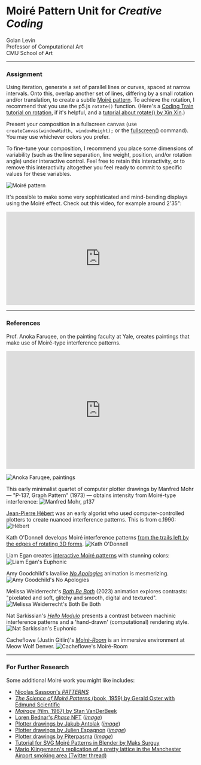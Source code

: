 # Moiré Pattern Unit for *Creative Coding*

Golan Levin<br>
Professor of Computational Art<br>
CMU School of Art

---

### Assignment

Using iteration, generate a set of parallel lines or curves, spaced at narrow intervals. Onto this, overlap another set of lines, differing by a small rotation and/or translation, to create a subtle [Moiré pattern](https://en.wikipedia.org/wiki/Moir%C3%A9_pattern). To achieve the rotation, I recommend that you use the p5.js `rotate()` function. (Here's a [Coding Train tutorial on rotation](https://www.youtube.com/watch?v=o9sgjuh-CBM), if it's helpful, and a [tutorial about rotate() by Xin Xin](https://www.youtube.com/watch?v=maTfm84mLbo).)

Present your composition in a fullscreen canvas (use `createCanvas(windowWidth, windowHeight);` or the [fullscreen()](https://p5js.org/reference/#/p5/fullscreen) command). You may use whichever colors you prefer. 

To fine-tune your composition, I recommend you place some dimensions of variability (such as the line separation, line weight, position, and/or rotation angle) under interactive control. Feel free to retain this interactivity, or to remove this interactivity altogether you feel ready to commit to specific values for these variables.

![Moiré pattern](https://raw.githubusercontent.com/golanlevin/60-212/main/openprocessing_images/moire.gif)

It's possible to make some very sophisticated and mind-bending displays using the Moiré effect. Check out this video, for example around 2'35":

<iframe width="100%" height="250" src="https://www.youtube.com/embed/4nn1MqCMa1M?si=5U9Rx9MLuz9EZECQ" title="YouTube video player" frameborder="0" allow="accelerometer; autoplay; clipboard-write; encrypted-media; gyroscope; picture-in-picture; web-share" allowfullscreen></iframe>

---

### References

Prof. Anoka Faruqee, on the painting faculty at Yale, creates paintings that make use of Moiré-type interference patterns. 

<iframe width="100%" height="315" src="https://www.youtube.com/embed/hYn3Ou8L3o0?si=aCmtZIFxDYY16hcJ" title="YouTube video player" frameborder="0" allow="accelerometer; autoplay; clipboard-write; encrypted-media; gyroscope; picture-in-picture; web-share" allowfullscreen></iframe>

![Anoka Faruqee, paintings](openprocessing_images/anoka_faruqee_moire_paintings.jpg)

This early minimalist quartet of computer plotter drawings by Manfred Mohr — "P-137, Graph Pattern" (1973) — obtains intensity from Moiré-type interference:
![Manfred Mohr, *p137*](openprocessing_images/p137_mohr_1973.png)

[Jean-Pierre Hébert](https://www.artsy.net/artist/jean-pierre-hebert) was an early algorist who used computer-controlled plotters to create nuanced interference patterns. This is from c.1990:
![Hébert](openprocessing_images/jeanpierre_hebert.jpg)

Kath O'Donnell develops Moiré interference patterns [from the trails left by the edges of rotating 3D forms](https://www.fxhash.xyz/generative/20956). 
![Kath O'Donnell](openprocessing_images/kath_odonnell_moire.png)

Liam Egan creates [interactive Moiré patterns](https://www.fxhash.xyz/generative/slug/euphonic) with stunning colors:
![Liam Egan's *Euphonic*](openprocessing_images/liam_egan_moire.gif)

Amy Goodchild's lavalike [*No Apologies*](https://foundation.app/@amygoodchild/foundation/80549) animation is mesmerizing.
![Amy Goodchild's *No Apologies*](openprocessing_images/amy_goodchild_no_apologies_moire.gif) 

Melissa Weiderrecht's [*Both Be Both*](https://superrare.com/artwork-v2/both-be-both-41921) (2023) animation explores contrasts: "pixelated and soft, glitchy and smooth, digital and textured".
![Melissa Weiderrecht's *Both Be Both*](openprocessing_images/melissa_weiderrecht_both_be_both_moire.jpg) 

Nat Sarkissian's [*Hello Modulo*](https://verse.works/collections/hello-modulo-by-nat-sarkissian) presents a contrast between machinic interference patterns and a 'hand-drawn' (computational) rendering style.
![Nat Sarkissian's *Euphonic*](openprocessing_images/nat_sarkissian_moire.jpg)

Cacheflowe (Justin Gitlin)'s [*Moiré-Room*](https://cacheflowe.com/art/physical/moire-room) is an immersive environment at Meow Wolf Denver. 
![Cacheflowe's *Moiré-Room*](openprocessing_images/cacheflow_moire_room.jpg)

---

### For Further Research

Some additional Moiré work you might like includes: 

* [Nicolas Sassoon's *PATTERNS*](http://www.nicolassassoon.com/PATTERNS.html)
* [*The Science of Moiré Patterns* (book, 1959) by Gerald Oster with Edmund Scientific](http://www.herocomm.com/Details/MoireStory.htm)
* [*Moirage* (film, 1967) by Stan VanDerBeek](https://www.stanvanderbeekarchive.com/artists/tFzRGnN/stan-vanderbeek/eMfT1t4/stan-vanderbeek-moirage-1967/)
* [Loren Bednar's *Phase* NFT](https://opensea.io/collection/phase-by-loren-bednar) ([*image*](openprocessing_images/bednar_phase_moire.jpg))
* [Plotter drawings by Jakub Antolak](https://twitter.com/jakub_antolak/status/1680915719339352064) ([*image*](openprocessing_images/jakub_antolak_moire.jpg))
* [Plotter drawings by Julien Espagnon](https://twitter.com/Julien_Espagnon/status/1697540035451461656) ([*image*](openprocessing_images/julien_espagnon_moire_plot.jpg))
* [Plotter drawings by Piterpasma](https://twitter.com/piterpasma/status/1697568448727875941) ([*image*](openprocessing_images/piterpasma_moire_plot.jpg))
* [Tutorial for SVG Moiré Patterns in Blender by Maks Surguy](https://www.patreon.com/posts/exploring-moire-61867805)
* [Mario Klingemann's replication of a pretty lattice in the Manchester Airport smoking area (Twitter thread)](https://twitter.com/quasimondo/status/1132276597405495298)
